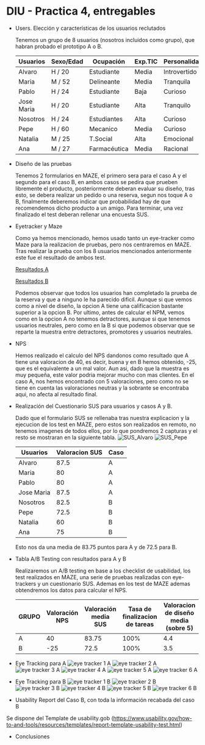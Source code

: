 # DIU - Practica 4, entregables

- Users. Elección y características de los usuarios reclutados

  Tenemos un grupo de 8 usuarios (nosotros incluidos como grupo), que habran probado el prototipo A o B. 

  | Usuarios | Sexo/Edad     | Ocupación   |  Exp.TIC    | Personalidad | Plataforma | Caso
  | ------------- | -------- | ----------- | ----------- | -----------  | ---------- | ----
  | Alvaro        | H / 20   | Estudiante  | Media       | Introvertido | Web.       | A 
  | Maria         | M / 52   | Delineante  | Media       | Tranquila    | Web        | A 
  | Pablo         | H / 24   | Estudiante  | Baja        | Curioso      | Web        | A 
  | Jose Maria    | H / 20   | Estudiante  | Alta        | Tranquilo    | Web        | A
  | Nosotros      | H / 24   | Estudiantes | Alta        | Curioso      | Web        | B 
  | Pepe          | H / 60   | Mecanico    | Media       | Curioso      | Web        | B 
  | Natalia       | M / 25   | T.Social    | Alta        | Emocional    | Móvil      | B 
  | Ana           | M / 27   | Farmacéutica| Media       | Racional     | Móvil      | B

- Diseño de las pruebas

  Tenemos 2 formularios en MAZE, el primero sera para el caso A y el segundo para el caso B, en ambos casos se pedira que prueben libremente el producto, posteriormente deberan evaluar su diseño, tras esto, se debera realizar un pedido o una reserva, segun nos toque A o B, finalmente deberemos indicar que probabilidad hay de que recomendemos dicho producto a un amigo. Para terminar, una vez finalizado el test deberan rellenar una encuesta SUS.

- Eyetracker y Maze

  Como ya hemos mencionado, hemos usado tanto un eye-tracker como Maze para la realizacion de pruebas, pero nos centraremos en MAZE.
  Tras realizar la prueba con los 8 usuarios mencionados anteriormente este fue el resultado de ambos test.

  [Resultados A](report_agrored.pdf)
  
  [Resultados B](report_granadaCooking.pdf)

  Podemos observar que todos los usuarios han completado la prueba de la reserva y que a ninguno le ha parecido dificil. Aunque si que vemos como a nivel de diseño, la opcion A tiene una calificacion bastante superior a la opcion B. Por ultimo, antes de calcular el NPM, vemos como en la opcion A no tenemos detractores, aunque si que tenemos usuarios neutrales, pero como en la B si que podemos observar que se reparte la muestra entre detractores, promotores y usuarios neutrales.

- NPS
  
    Hemos realizado el calculo del NPS dandonos como resultado que A tiene una valoracion de 40, es decir, buena y en B hemos obtenido, -25, que es el equivalente a un mal valor. Aun asi, dado que la muestra es muy pequeña, este valor podria mejorar mucho con mas clientes. En el caso A, nos hemos encontrado con 5 valoraciones, pero como no se tiene en cuenta las valoraciones neutras y la sobrante se encontraba aqui, no afecta al resultado final.
  
- Realización del Cuestionario SUS para usuarios y casos A y B.
  
  Dado que el formulario SUS se rellenaba tras nuestra explicacion y la ejecucion de los test en MAZE, pero estos son realizados en remoto, no tenemos imagenes de todos ellos, por lo que pondremos 2 capturas y el resto se mostraran en la siguiente tabla.
  ![SUS_Alvaro](SUS-A-Alvaro.png)
  ![SUS_Pepe](SUS-B-Pepe.png)

  | Usuarios | Valoracion SUS | Caso
  | ------------- | ---------- | ----
  | Alvaro        | 87.5       | A 
  | Maria         | 80        | A 
  | Pablo         | 80        | A 
  | Jose Maria    | 87.5        | A
  | Nosotros      | 82.5        | B 
  | Pepe          | 72.5        | B 
  | Natalia       | 60      | B 
  | Ana           | 75      | B

  Esto nos da una media de 83.75 puntos para A y de 72.5 para B.
  
- Tabla A/B Testing con resultados para A y B

  Realizaremos un A/B testing en base a los checklist de usabilidad, los test realizados en MAZE, una serie de pruebas realizadas con eye-trackers y un cuestionario SUS. Ademas en los test de MAZE ademas obtendremos los datos para calcular el NPS.

  | GRUPO | Valoración NPS | Valoración media SUS | Tasa de finalizacion de tareas | Valoracion de diseño media (sobre 5) |
  |-------|----------------|----------------|------|------|
  | A     | 40           | 83.75              | 100%    | 4.4 |
  | B     | -25           | 72.5              | 100%    | 3.5 |

- Eye Tracking para A
  ![eye tracker 1 A](EyeTrackingA/RealEye-heatmap-item-1.png)
  ![eye tracker 2 A](EyeTrackingA/RealEye-heatmap-item-1.png)
  ![eye tracker 3 A](EyeTrackingA/RealEye-heatmap-item-1.png)
  ![eye tracker 4 A](EyeTrackingA/RealEye-heatmap-item-1.png)
  ![eye tracker 5 A](EyeTrackingA/RealEye-heatmap-item-1.png)
  ![eye tracker 6 A](EyeTrackingA/RealEye-heatmap-item-1.png)
  
- Eye Tracking para B
  ![eye tracker 1 B](./EyeTrakingB/RealEye-heatmap-item-1.png)
  ![eye tracker 2 B](./EyeTrakingB/RealEye-heatmap-item-2.png)
  ![eye tracker 3 B](./EyeTrakingB/RealEye-heatmap-item-3.png)
  ![eye tracker 4 B](./EyeTrakingB/RealEye-heatmap-item-4.png)
  ![eye tracker 5 B](./EyeTrakingB/RealEye-heatmap-item-5.png)
  ![eye tracker 6 B](./EyeTrakingB/RealEye-heatmap-item-6.png)
  
- Usability Report del Caso B, con toda la información recabada del caso B

Se dispone del Template de usability.gob (https://www.usability.gov/how-to-and-tools/resources/templates/report-template-usability-test.html) 

- Conclusiones
